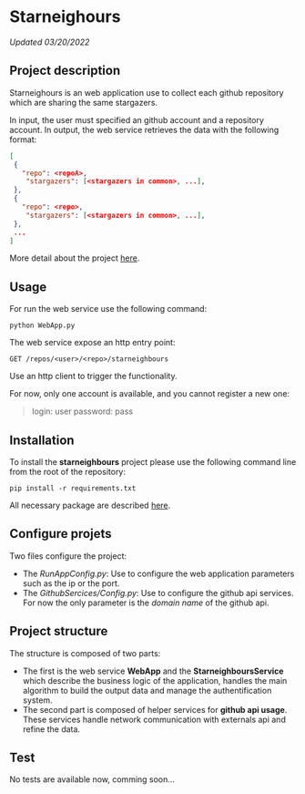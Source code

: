 # Starneighours
*Updated 03/20/2022*

## Project description

Starneighours is an web application use to collect each github repository which are sharing the same stargazers.

In input, the user must specified an github account and a repository account. In output, the web service retrieves the data with the following format:

```json
[
 {
   "repo": <repoA>,
    "stargazers": [<stargazers in common>, ...],
 },
 {
   "repo": <repo>,
    "stargazers": [<stargazers in common>, ...],
 },
 ...
]
```

More detail about the project [here](https://mergify.notion.site/Stargazer-4cf5427e34a542f0aee4e829bb6d9035).

## Usage

For run the web service use the following command:
```batch
python WebApp.py
```

The web service expose an http entry point:
```
GET /repos/<user>/<repo>/starneighbours
```

Use an http client to trigger the functionality.

For now, only one account is available, and you cannot register a new one:
> login: user
> password: pass

## Installation

To install the **starneighbours** project please use the following command line from the root of the repository:

```batch
pip install -r requirements.txt
```

All necessary package are described [here](./requirements.txt).

## Configure projets

Two files configure the project:
- The *RunAppConfig.py*: Use to configure the web application parameters such as the ip or the port.
- The *GithubSercices/Config.py*: Use to configure the github api services. For now the only parameter is the *domain name* of the github api.

## Project structure

The structure is composed of two parts:
- The first is the web service **WebApp** and the **StarneighboursService** which describe the business logic of the application, handles the main algorithm to build the output data and manage the authentification system.
- The second part is composed of helper services for **github api usage**. These services handle network communication with externals api and refine the data.

## Test

No tests are available now, comming soon...


